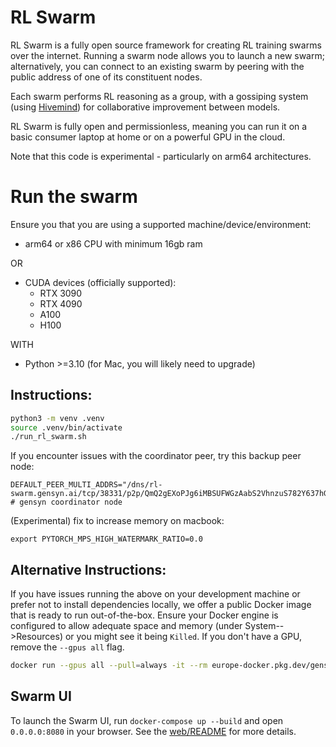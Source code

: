 # RL Swarm

RL Swarm is a fully open source framework for creating RL training swarms over the internet. Running a swarm node allows you to launch a new swarm; alternatively, you can connect to an existing swarm by peering with the public address of one of its constituent nodes.

Each swarm performs RL reasoning as a group, with a gossiping system (using [Hivemind](https://github.com/learning-at-home/hivemind)) for collaborative improvement between models.

RL Swarm is fully open and permissionless, meaning you can run it on a basic consumer laptop at home or on a powerful GPU in the cloud.

Note that this code is experimental - particularly on arm64 architectures.

# Run the swarm

Ensure you that you are using a supported machine/device/environment:

- arm64 or x86 CPU with minimum 16gb ram

OR

- CUDA devices (officially supported):
    - RTX 3090
    - RTX 4090
    - A100
    - H100

WITH

-  Python >=3.10 (for Mac, you will likely need to upgrade)

## Instructions:

```sh
python3 -m venv .venv
source .venv/bin/activate
./run_rl_swarm.sh
```

If you encounter issues with the coordinator peer, try this backup peer node:

```
DEFAULT_PEER_MULTI_ADDRS="/dns/rl-swarm.gensyn.ai/tcp/38331/p2p/QmQ2gEXoPJg6iMBSUFWGzAabS2VhnzuS782Y637hGjfsRJ" # gensyn coordinator node
```

(Experimental) fix to increase memory on macbook:

```
export PYTORCH_MPS_HIGH_WATERMARK_RATIO=0.0
```

## Alternative Instructions:

If you have issues running the above on your development machine or prefer
not to install dependencies locally, we offer a public Docker
image that is ready to run out-of-the-box.
Ensure your Docker engine is configured to allow
adequate space and memory (under System-->Resources) or you might see it being `Killed`. If you don't have a GPU, remove the `--gpus all` flag.

```sh
docker run --gpus all --pull=always -it --rm europe-docker.pkg.dev/gensyn-public-b7d9/public/rl-swarm:v0.0.2 ./run_hivemind_docker.sh
```

## Swarm UI
To launch the Swarm UI, run `docker-compose up --build` and open `0.0.0.0:8080` in your browser.
See the [web/README](./web/README.md) for more details.
